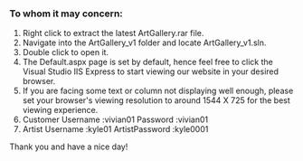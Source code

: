 <h3>To whom it may concern:</h3>

1. Right click to extract the latest ArtGallery.rar file.
2. Navigate into the ArtGallery_v1 folder and locate ArtGallery_v1.sln.
3. Double click to open it.
4. The Default.aspx page is set by default, hence feel free to click the Visual Studio IIS Express to start viewing our website in your desired browser.
5. If you are facing some text or column not displaying well enough, please set your browser's viewing resolution to around 1544 X 725 for the best viewing experience.
6. Customer Username	:vivian01 		Password	:vivian01 
7. Artist Username	:kyle01			ArtistPassword	:kyle0001		

Thank you and have a nice day!
